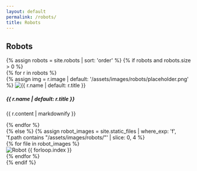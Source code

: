```yaml
---
layout: default
permalink: /robots/
title: Robots
---
```


<div class="col-12 col-lg-10 mx-auto">
  <h2>Robots</h2>
  {% assign robots = site.robots | sort: 'order' %}
  {% if robots and robots.size > 0 %}
    <div class="row g-4 mt-2 justify-content-center">
      {% for r in robots %}
        <div class="col-12 col-sm-6">
          <div class="card h-100 robot-card">
            {% assign img = r.image | default: '/assets/images/robots/placeholder.png' %}
            <img class="card-img-top" src="{{ img | relative_url }}" alt="{{ r.name | default: r.title }}" />
            <div class="card-body">
              <h5 class="card-title">{{ r.name | default: r.title }}</h5>
              <p class="card-text">{{ r.content | markdownify }}</p>
            </div>
          </div>
        </div>
      {% endfor %}
    </div>
  {% else %}
    {% assign robot_images = site.static_files | where_exp: 'f', 'f.path contains "/assets/images/robots/"' | slice: 0, 4 %}
    <div class="robot-grid mt-3">
      {% for file in robot_images %}
        <div class="robot-item">
          <img src="{{ file.path | relative_url }}" alt="Robot {{ forloop.index }}" />
        </div>
      {% endfor %}
    </div>
  {% endif %}
</div>
